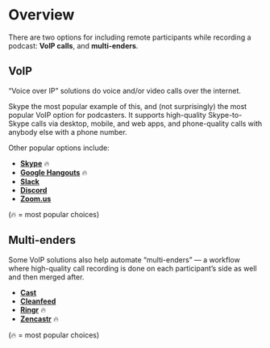 # Overview

There are two options for including remote participants while recording a podcast: **VoIP calls**, and **multi-enders**.

## VoIP

“Voice over IP” solutions do voice and/or video calls over the internet.

Skype the most popular example of this, and (not surprisingly) the most popular VoIP option for podcasters. It supports high-quality Skype-to-Skype calls via desktop, mobile, and web apps, and phone-quality calls with anybody else with a phone number.

Other popular options include:

* **[Skype](http://skype.com/)** 🔥
* **[Google Hangouts](https://hangouts.google.com/)** 🔥
* **[Slack](https://slack.com/)**
* **[Discord](https://discordapp.com/)**
* **[Zoom.us](https://zoom.us/)**

(🔥 = most popular choices)

## Multi-enders

Some VoIP solutions also help automate “multi-enders” — a workflow where high-quality call recording is done on each participant’s side as well and then merged after.

* **[Cast](https://tryca.st/)**
* **[Cleanfeed](http://cleanfeed.net/)**
* **[Ringr](https://www.ringr.com/)** 🔥
* **[Zencastr](https://zencastr.com/)** 🔥

(🔥 = most popular choices)
